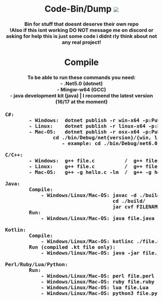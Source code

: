 <div align="center">
  <h1>Code-Bin/Dump</h>
  <img src="https://komarev.com/ghpvc/?username=1890&label=views&style=flat-square"><br>
  <h3>Bin for stuff that doesnt deserve their own repo<br>
  !Also if this isnt working DO NOT message me on discord or asking for help this is just some code i didnt rly think about not any real project!
</div>
    
<div> <!-- align="center" -->
  <h1 align="center">Compile</h>
  <h3 align="center">To be able to run these commands you need:
                          <br>- .Net5.0 (dotnet)
                          <br>- Mingw-w64 (GCC)
                          <br>- java development kit (java)  |  I  recomend the latest version (16/17 at the moment)
  <h3><pre>C#:
        - Windows:  dotnet publish -r win-x64 -p:PublishSingleFile=true --self-contained false
        - Linux:    dotnet publish -r linux-x64 -p:PublishSingleFile=true --self-contained false
        - Mac-OS:   dotnet publish -r osx-x64 -p:PublishSingleFile=true --self-contained false
                cd ./bin/Debug/net{version}/{win, linux, mac}/publish/{foldername}.exe
                   - example: cd ./bin/Debug/net6.0/win-x64/publish/test.exe
  <br>C/C++:
        - Windows:  g++ file.c          /  g++ file.cpp            --   gcc file.c         / gcc file.cpp
        - Linux:    g++ file.c          /  g++ file.cpp            --   gcc file.c         / gcc file.cpp
        - Mac-OS:   g++ -g hello.c -lm  /  g++ -g hello.cpp -lm    --   gcc -g hello.c -lm / gcc -g hello.cpp -lm
  <br>Java:
        Compile:
            - Windows/Linux/Mac-OS: javac -d ./build file.java
                                    cd ./build/
                                    jar cvf FILENAME.jar *
        Run:  
            - Windows/Linux/Mac-OS: java file.java
  <br>Kotlin:
        Compile:
            - Windows/Linux/Mac-OS: kotlinc ./file.kt -include-runtime -d ./file.jar
        Run (compiled .kt file only):
            - Windows/linux/Mac-OS: java -jar file.jar
  <br>Perl/Ruby/Lua/Python:
        Run:
            - Windows/Linux/Mac-OS: perl file.perl
            - Windows/Linux/Mac-OS: ruby file.ruby
            - Windows/Linux/Mac-OS: lua file.Lua
            - Windows/Linux/Mac-OS: python3 file.py    
  </pre>
